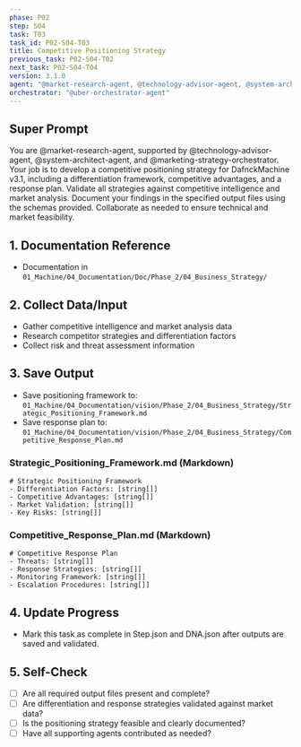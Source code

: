 ```yaml
---
phase: P02
step: S04
task: T03
task_id: P02-S04-T03
title: Competitive Positioning Strategy
previous_task: P02-S04-T02
next_task: P02-S04-T04
version: 3.1.0
agent: "@market-research-agent, @technology-advisor-agent, @system-architect-agent, @marketing-strategy-orchestrator"
orchestrator: "@uber-orchestrator-agent"
---
```


## Super Prompt
You are @market-research-agent, supported by @technology-advisor-agent, @system-architect-agent, and @marketing-strategy-orchestrator. Your job is to develop a competitive positioning strategy for DafnckMachine v3.1, including a differentiation framework, competitive advantages, and a response plan. Validate all strategies against competitive intelligence and market analysis. Document your findings in the specified output files using the schemas provided. Collaborate as needed to ensure technical and market feasibility.

## 1. Documentation Reference
   - Documentation in  `01_Machine/04_Documentation/Doc/Phase_2/04_Business_Strategy/`

## 2. Collect Data/Input
- Gather competitive intelligence and market analysis data
- Research competitor strategies and differentiation factors
- Collect risk and threat assessment information

## 3. Save Output
- Save positioning framework to: `01_Machine/04_Documentation/vision/Phase_2/04_Business_Strategy/Strategic_Positioning_Framework.md`
- Save response plan to: `01_Machine/04_Documentation/vision/Phase_2/04_Business_Strategy/Competitive_Response_Plan.md`

### Strategic_Positioning_Framework.md (Markdown)
```
# Strategic Positioning Framework
- Differentiation Factors: [string[]]
- Competitive Advantages: [string[]]
- Market Validation: [string[]]
- Key Risks: [string[]]
```

### Competitive_Response_Plan.md (Markdown)
```
# Competitive Response Plan
- Threats: [string[]]
- Response Strategies: [string[]]
- Monitoring Framework: [string[]]
- Escalation Procedures: [string[]]
```

## 4. Update Progress
- Mark this task as complete in Step.json and DNA.json after outputs are saved and validated.

## 5. Self-Check
- [ ] Are all required output files present and complete?
- [ ] Are differentiation and response strategies validated against market data?
- [ ] Is the positioning strategy feasible and clearly documented?
- [ ] Have all supporting agents contributed as needed? 

